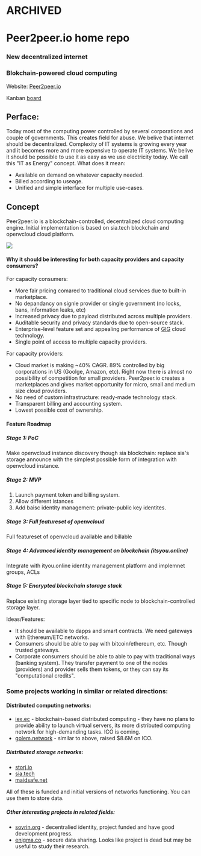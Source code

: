 # ARCHIVED


# Peer2peer.io home repo
### New decentralized internet
### Blokchain-powered cloud computing

Website: [Peer2peer.io](http://peer2peer.io)

Kanban [board](https://waffle.io/peer2peer-io/home)

## Perface:
Today most of the computing power controlled by several corporations and couple of governments. This creates field for abuse.
We belive that internet should be decentralized. Complexity of IT systems is growing every year and it becomes more and more expensive to operate IT systems. We belive it should be possible to use it as easy as we use electricity today. We call this "IT as Energy" concept. 
What does it mean:
- Available on demand on whatever capacity needed. 
- Billed according to useage.
- Unified and simple interface for multiple use-cases. 

## Concept

Peer2peer.io is a blockchain-controlled, decentralized cloud computing engine. 
Initial implementation is based on sia.tech blockchain and openvcloud cloud platform. 

<img src="https://docs.google.com/drawings/d/1hWBM6_sGXKMrYsNnzyhlS2m7noTUquLfEVBPK2GzHDE/pub?w=960&amp;h=720">

#### Why it should be interesting for both capacity providers and capacity consumers?
For capacity consumers:
- More fair pricing comared to traditional cloud services due to built-in marketplace.
- No depandancy on signle provider or single government (no locks, bans, information leaks, etc)
- Increased privacy due to payload distributed across multiple providers.
- Auditable security and privacy standards due to open-source stack. 
- Enterprise-level feature set and appealing performance of [GIG](https://www.greenitglobe.com/) cloud technology.
- Single point of access to multiple capacity providers.

For capacity providers:
- Cloud market is making ~40% CAGR. 89% controlled by big corporations in US (Goolge, Amazon, etc). Right now there is almost no possibility of competition for small providers. Peer2peer.io creates a marketplaces and gives market opportunity for micro, small and medium size cloud providers. 
- No need of custom infrastructure: ready-made technology stack.
- Transparent billing and accounting system.
- Lowest possible cost of ownership.

#### Feature Roadmap

##### Stage 1: PoC
Make openvcloud instance discovery though sia blockchain: replace sia's storage announce with the simplest possible form of integration with openvcloud instance. 

##### Stage 2: MVP
1. Launch payment token and billing system.
2. Allow different istances
3. Add baisc identity management: private-public key identites.

##### Stage 3: Full featureset of openvcloud
Full featureset of openvcloud available and billable

##### Stage 4: Advanced identity management on blockchain (itsyou.online)
Integrate with ityou.online identity management platform and implemnet groups, ACLs

##### Stage 5: Encrypted blockchain storage stack
Replace existing storage layer tied to specific node to blockchain-controlled storage layer. 


Ideas/Features:
- It should be available to dapps and smart contracts. We need gateways with Ethereum/ETC networks. 
- Consumers should be able to pay with bitcoin/ethereum, etc. Though trusted gateways.
- Corporate consumers should be able to able to pay with traditional ways (banking system). They transfer payment to one of the nodes (providers) and provider sells them tokens, or they can say its "computational credits".

### Some projects working in similar or related directions:
#### Distributed computing networks:
- [iex.ec](http://iex.ec/) - blockchain-based distributed computing - they have no plans to provide ability to launch virtual servers, its more distributed computing network for high-demanding tasks. ICO is coming.
- [golem.network](https://golem.network) - similar to above, raised $8.6M on ICO.
##### Distributed storage networks:
- [storj.io](https://storj.io/)
- [sia.tech](http://sia.tech/)
- [maidsafe.net](https://maidsafe.net/) 

All of these is funded and initial versions of networks functioning. You can use them to store data. 

##### Other interesting projects in related fields:
- [sovrin.org](https://www.sovrin.org/) - decentralied identity, project funded and have good development progress.
- [enigma.co](http://www.enigma.co/) - secure data sharing. Looks like project is dead but may be useful to study their research. 

